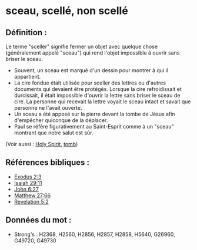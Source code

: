 # sceau, scellé, non scellé

## Définition :

Le terme "sceller" signifie fermer un objet avec quelque chose (généralement appelé "sceau") qui rend l'objet impossible à ouvrir sans briser le sceau.

* Souvent, un sceau est marqué d'un dessin pour montrer à qui il appartient.
* La cire fondue était utilisée pour sceller des lettres ou d'autres documents qui devaient être protégés. Lorsque la cire refroidissait et durcissait, il était impossible d'ouvrir la lettre sans briser le sceau de cire. La personne qui recevait la lettre voyait le sceau intact et savait que personne ne l'avait ouverte.
* Un sceau a été apposé sur la pierre devant la tombe de Jésus afin d'empêcher quiconque de la déplacer.
* Paul se réfère figurativement au Saint-Esprit comme à un "sceau" montrant que notre salut est sûr.

(Voir aussi : [Holy Spirit](../kt/holyspirit.md), [tomb](../other/tomb.md))

## Références bibliques :

* [Exodus 2:3](rc://en/tn/help/exo/02/03)
* [Isaiah 29:11](rc://en/tn/help/isa/29/11)
* [John 6:27](rc://en/tn/help/jhn/06/27)
* [Matthew 27:66](rc://en/tn/help/mat/27/66)
* [Revelation 5:2](rc://en/tn/help/rev/05/02)

## Données du mot :

* Strong's : H2368, H2560, H2856, H2857, H2858, H5640, G26960, G49720, G49730
